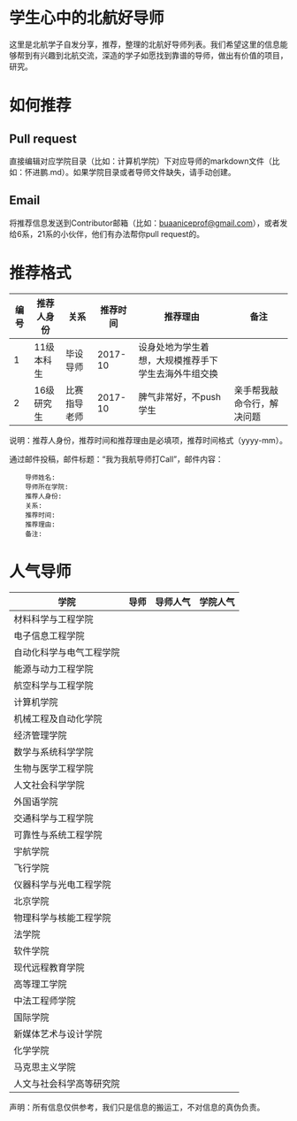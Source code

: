 # 学生心中的北航好导师
这里是北航学子自发分享，推荐，整理的北航好导师列表。我们希望这里的信息能够帮到有兴趣到北航交流，深造的学子如愿找到靠谱的导师，做出有价值的项目，研究。

# 如何推荐
## Pull request
直接编辑对应学院目录（比如：计算机学院）下对应导师的markdown文件（比如：怀进鹏.md）。如果学院目录或者导师文件缺失，请手动创建。
## Email
将推荐信息发送到Contributor邮箱（比如：buaaniceprof@gmail.com），或者发给6系，21系的小伙伴，他们有办法帮你pull request的。

# 推荐格式
| 编号 | 推荐人身份 | 关系 | 推荐时间 | 推荐理由 | 备注 |
| --- | --- | --- | --- | --- | --- |
| 1 | 11级本科生 | 毕设导师 | 2017-10 | 设身处地为学生着想，大规模推荐手下学生去海外牛组交换 |  |
| 2 | 16级研究生 | 比赛指导老师 | 2017-10 | 脾气非常好，不push学生 | 亲手帮我敲命令行，解决问题 |

说明：推荐人身份，推荐时间和推荐理由是必填项，推荐时间格式（yyyy-mm）。

通过邮件投稿，邮件标题：“我为我航导师打Call”，邮件内容：  
```
    导师姓名:  
    导师所在学院:  
    推荐人身份:  
    关系:   
    推荐时间:  
    推荐理由:  
    备注:  
```
# 人气导师
| 学院 | 导师 | 导师人气 | 学院人气 |
| --- | --- | --- | --- |
| 材料科学与工程学院 |  |  |  |
| 电子信息工程学院 |  |  |  |
| 自动化科学与电气工程学院 |  |  |  |
| 能源与动力工程学院 |  |  |  |
| 航空科学与工程学院 |  |  |  |
| 计算机学院 |  |  |  |
| 机械工程及自动化学院 |  |  |  |
| 经济管理学院 |  |  |  |
| 数学与系统科学学院 |  |  |  |
| 生物与医学工程学院 |  |  |  |
| 人文社会科学学院 |  |  |  |
| 外国语学院 |  |  |  |
| 交通科学与工程学院 |  |  |  |
| 可靠性与系统工程学院 |  |  |  |
| 宇航学院 |  |  |  |
| 飞行学院 |  |  |  |
| 仪器科学与光电工程学院 |  |  |  |
| 北京学院 |  |  |  |
| 物理科学与核能工程学院 |  |  |  |
| 法学院 |  |  |  |
| 软件学院 |  |  |  |
| 现代远程教育学院 |  |  |  |
| 高等理工学院 |  |  |  |
| 中法工程师学院 |  |  |  |
| 国际学院 |  |  |  |
| 新媒体艺术与设计学院 |  |  |  |
| 化学学院 |  |  |  |
| 马克思主义学院 |  |  |  |
| 人文与社会科学高等研究院 |  |  |  |

声明：所有信息仅供参考，我们只是信息的搬运工，不对信息的真伪负责。
